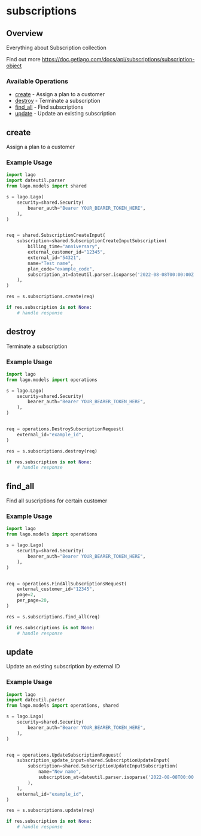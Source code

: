# subscriptions

## Overview

Everything about Subscription collection

Find out more
<https://doc.getlago.com/docs/api/subscriptions/subscription-object>
### Available Operations

* [create](#create) - Assign a plan to a customer
* [destroy](#destroy) - Terminate a subscription
* [find_all](#find_all) - Find subscriptions
* [update](#update) - Update an existing subscription

## create

Assign a plan to a customer

### Example Usage

```python
import lago
import dateutil.parser
from lago.models import shared

s = lago.Lago(
    security=shared.Security(
        bearer_auth="Bearer YOUR_BEARER_TOKEN_HERE",
    ),
)


req = shared.SubscriptionCreateInput(
    subscription=shared.SubscriptionCreateInputSubscription(
        billing_time="anniversary",
        external_customer_id="12345",
        external_id="54321",
        name="Test name",
        plan_code="example_code",
        subscription_at=dateutil.parser.isoparse('2022-08-08T00:00:00Z'),
    ),
)

res = s.subscriptions.create(req)

if res.subscription is not None:
    # handle response
```

## destroy

Terminate a subscription

### Example Usage

```python
import lago
from lago.models import operations

s = lago.Lago(
    security=shared.Security(
        bearer_auth="Bearer YOUR_BEARER_TOKEN_HERE",
    ),
)


req = operations.DestroySubscriptionRequest(
    external_id="example_id",
)

res = s.subscriptions.destroy(req)

if res.subscription is not None:
    # handle response
```

## find_all

Find all suscriptions for certain customer

### Example Usage

```python
import lago
from lago.models import operations

s = lago.Lago(
    security=shared.Security(
        bearer_auth="Bearer YOUR_BEARER_TOKEN_HERE",
    ),
)


req = operations.FindAllSubscriptionsRequest(
    external_customer_id="12345",
    page=2,
    per_page=20,
)

res = s.subscriptions.find_all(req)

if res.subscriptions is not None:
    # handle response
```

## update

Update an existing subscription by external ID

### Example Usage

```python
import lago
import dateutil.parser
from lago.models import operations, shared

s = lago.Lago(
    security=shared.Security(
        bearer_auth="Bearer YOUR_BEARER_TOKEN_HERE",
    ),
)


req = operations.UpdateSubscriptionRequest(
    subscription_update_input=shared.SubscriptionUpdateInput(
        subscription=shared.SubscriptionUpdateInputSubscription(
            name="New name",
            subscription_at=dateutil.parser.isoparse('2022-08-08T00:00:00Z'),
        ),
    ),
    external_id="example_id",
)

res = s.subscriptions.update(req)

if res.subscription is not None:
    # handle response
```
